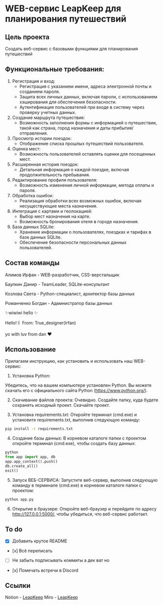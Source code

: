 # WEB-сервис LeapKeep для планирования путешествий


## Цель проекта
Создать веб-сервис с базовыми функциями для планирования путешествий


## Функциональные требования:

1. Регистрация и вход:
   - Регистрация с указанием имени, адреса электронной почты и созданием пароля.
   - Защита всех личных данных, включая пароли, с использованием хэширования для обеспечения безопасности.
   - Аутентификация пользователей при входе в систему через проверку учетных данных.
2. Создание маршрута путешествия:
   - Возможность заполнения формы с информацией о путешествии, такой как страна, город назначения и даты прибытия/отправления.
3. Просмотр истории поездок:
   - Отображение списка прошлых путешествий пользователя.
4. Оценка мест:
   - Возможность пользователей оставлять оценки для посещенных мест.
5. Расширенная история поездок:
   - Детальная информация о каждой поездке, включая продолжительность пребывания.
6. Редактирование профиля пользователя:
   - Возможность изменения личной информации, метода оплаты и пароля.
7. Обработка ошибок:
   - Реализация обработки всех возможных ошибок, включая несуществующие места назначения.
8. Интеграция с картами и геолокацией:
   - Выбор мест назначения на карте.
   - Возможность бронирования отеля в городе назначения.
9. База данных SQLite:
   - Хранение информации о пользователях, поездках и тарифах в базе данных SQLite.
   - Обеспечение безопасности персональных данных пользователей.


## Состав команды

Алимов Ирфан - WEB-разработчик, CSS-верстальщик

Баулкин Данир - TeamLeader, SQLite-консультант

Козлова Света - Python-специалист, архитектор базы данных

Романченко Богдан - Администратор базы данных



✨wiwiwi hello ✨

Hello!🖇
From: True_designer(Irfan)

yo with luv from dan ♥️



## Использование
Прилагаем инструкцию, как установить и использовать наш WEB-сервис:


1. Установка Python: 

Убедитесь, что на вашем компьютере установлен Python. Вы можете скачать его с официального сайта Python (https://www.python.org/).



2. Скачивание файлов проекта:
Очевидно. Создайте папку, куда будете сохранять исходный проект. Скачайте проект.



3. Установка requirements.txt: 
Откройте терминал (cmd.exe) и установите requirements.txt, выполнив следующую команду:


```sh
pip install -r requirements.txt
```


4. Создание базы данных:
В корневом каталоге папки с проектом откройте терминал (cmd.exe), чтобы создать базу данных:


```py
python
from app import app, db
app.app_context().push()
db.create_all()
exit()
```



5. Запуск ВЕБ-СЕРВИСА: 
Запустите веб-сервер, выполнив следующую команду в терминале (cmd.exe) в корневом каталоге папки с проектом:


```sh
python app.py
```



6. Открытие в браузере: 
Откройте веб-браузер и перейдите по адресу http://127.0.0.1:5000/, чтобы убедиться, что веб-сервиc работает.



## To do
- [x] Добавить крутое README
- [х] Всё переписать
- [ ] Не забыть подписывать коммиты а дек ват но
- [х] Помечать встречи в Discord



## Ссылки


Notion - [LeapKeep](https://www.notion.so/29d5a013d243490a9ecfb3d1d6d5f7cf?v=462428fbd16545a6bb3ab7f5e9baacf1)
Miro - [LeapKeep](https://miro.com/app/board/uXjVKGZ54rM=/)